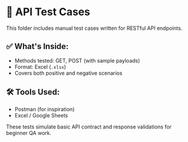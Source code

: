 # 🔗 API Test Cases

This folder includes manual test cases written for RESTful API endpoints.

## ✅ What's Inside:
- Methods tested: GET, POST (with sample payloads)
- Format: Excel (`.xlsx`)
- Covers both positive and negative scenarios

## 🛠️ Tools Used:
- Postman (for inspiration)
- Excel / Google Sheets

These tests simulate basic API contract and response validations for beginner QA work.
